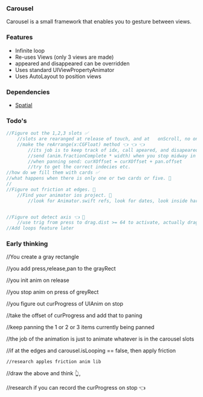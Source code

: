 ### Carousel
Carousel is a small framework that enables you to gesture between views.

### Features
- Infinite loop
- Re-uses Views (only 3 views are made)
- appeared and disappeared can be overridden
- Uses standard UIViewPropertyAnimator
- Uses AutoLayout to position views

### Dependencies
- [Spatial](https://www.GitHub.com/eonist/Spatial)

### Todo's
```swift
//Figure out the 1,2,3 slots ✅  
	//slots are rearanged at release of touch, and at   onScroll, no only at onScroll ✅  
	//make the reArrange(x:CGFloat) method 👈 👈 👈
		//its job is to keep track of idx, call apeared, and disapeared, and set carouselState on items
		//send (anim.fractionComplete * width) when you stop midway in animation, aka onTap
		//when panning send: curXOffset = curXOffset + pan.offset
		//try to get the correct indecies etc. 
//how do we fill them with cards ✅  
//what happens when there is only one or two cards or five. 🚫  
//  
//Figure out friction at edges. 🚫  
	//Find your animator ios project. 🚫  
		//look for Animator.swift refs, look for dates, look inside harddrives etc. 🚫  


//Figure out detect axis 👈 🚫  
	//use trig from press to drag.dist >= 64 to activate, actually drag.dist.x > 54 or .y > 54  
//Add loops feature later  
```


### Early thinking

//You create a gray rectangle

//you add press,release,pan to the grayRect

//you init anim on release

//you stop anim on press of greyRect

//you figure out curProgress of UIAnim on stop

//take the offset of curProgress and add that to paning

//keep panning the 1 or 2 or 3 items currently being panned

//the job of the animation is just to animate whatever is in the carousel slots

//if at the edges and carousel.isLooping == false, then apply friction

	//research apples friction anim lib


//draw the above and think 👆,

//research if you can record the curProgress on stop 👈
